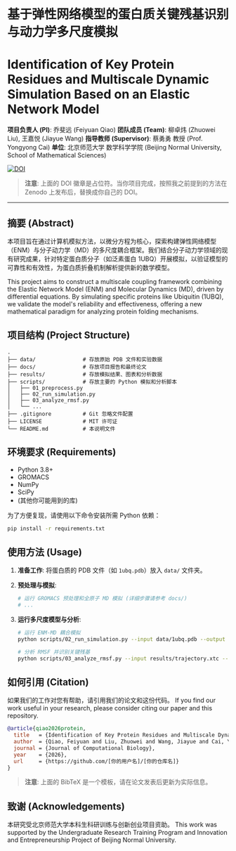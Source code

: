 # 基于弹性网络模型的蛋白质关键残基识别与动力学多尺度模拟
# Identification of Key Protein Residues and Multiscale Dynamic Simulation Based on an Elastic Network Model

**项目负责人 (PI)**: 乔斐远 (Feiyuan Qiao)
**团队成员 (Team)**: 柳卓炜 (Zhuowei Liu), 王嘉悦 (Jiayue Wang)
**指导教师 (Supervisor)**: 蔡勇勇 教授 (Prof. Yongyong Cai)
**单位**: 北京师范大学 数学科学学院 (Beijing Normal University, School of Mathematical Sciences)

[![DOI](https://zenodo.org/badge/DOI/10.5281/zenodo.XXXXXXX.svg)](https://doi.org/10.5281/zenodo.XXXXXXX)
> **注意**: 上面的 DOI 徽章是占位符。当你项目完成，按照我之前提到的方法在 Zenodo 上发布后，替换成你自己的 DOI。

---

## 摘要 (Abstract)

本项目旨在通过计算机模拟方法，以微分方程为核心，探索构建弹性网络模型（ENM）与分子动力学（MD）的多尺度耦合框架。我们结合分子动力学领域的现有研究成果，针对特定蛋白质分子（如泛素蛋白 1UBQ）开展模拟，以验证模型的可靠性和有效性，为蛋白质折叠机制解析提供新的数学模型。

This project aims to construct a multiscale coupling framework combining the Elastic Network Model (ENM) and Molecular Dynamics (MD), driven by differential equations. By simulating specific proteins like Ubiquitin (1UBQ), we validate the model's reliability and effectiveness, offering a new mathematical paradigm for analyzing protein folding mechanisms.

## 项目结构 (Project Structure)

```
.
├── data/               # 存放原始 PDB 文件和实验数据
├── docs/               # 存放项目报告和最终论文
├── results/            # 存放模拟结果、图表和分析数据
├── scripts/            # 存放主要的 Python 模拟和分析脚本
│   ├── 01_preprocess.py
│   ├── 02_run_simulation.py
│   ├── 03_analyze_rmsf.py
│   └── ...
├── .gitignore          # Git 忽略文件配置
├── LICENSE             # MIT 许可证
└── README.md           # 本说明文件
```

## 环境要求 (Requirements)

*   Python 3.8+
*   GROMACS
*   NumPy
*   SciPy
*   (其他你可能用到的库)

为了方便复现，请使用以下命令安装所需 Python 依赖：
```bash
pip install -r requirements.txt
```

## 使用方法 (Usage)

1.  **准备工作**: 将蛋白质的 PDB 文件（如 `1ubq.pdb`）放入 `data/` 文件夹。

2.  **预处理与模拟**:
    ```bash
    # 运行 GROMACS 预处理和全原子 MD 模拟 (详细步骤请参考 docs/)
    # ...
    ```

3.  **运行多尺度模型与分析**:
    ```bash
    # 运行 ENM-MD 耦合模拟
    python scripts/02_run_simulation.py --input data/1ubq.pdb --output results/trajectory.xtc

    # 分析 RMSF 并识别关键残基
    python scripts/03_analyze_rmsf.py --input results/trajectory.xtc --output results/key_residues.csv
    ```

## 如何引用 (Citation)

如果我们的工作对您有帮助，请引用我们的论文和这份代码。
If you find our work useful in your research, please consider citing our paper and this repository.

```bibtex
@article{qiao2026protein,
  title   = {Identification of Key Protein Residues and Multiscale Dynamic Simulation Based on an Elastic Network Model},
  author  = {Qiao, Feiyuan and Liu, Zhuowei and Wang, Jiayue and Cai, Yongyong},
  journal = {Journal of Computational Biology},
  year    = {2026},
  url     = {https://github.com/[你的用户名]/[你的仓库名]}
}
```
> **注意**: 上面的 BibTeX 是一个模板，请在论文发表后更新为实际信息。

## 致谢 (Acknowledgements)

本研究受北京师范大学本科生科研训练与创新创业项目资助。
This work was supported by the Undergraduate Research Training Program and Innovation and Entrepreneurship Project of Beijing Normal University.
